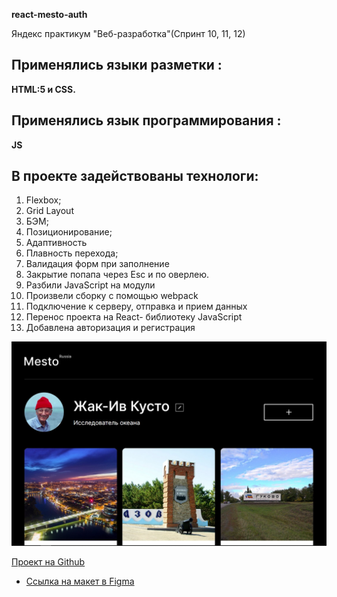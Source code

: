 **react-mesto-auth** 

Яндекс практикум "Веб-разработка"(Спринт 10, 11, 12)
## Применялись языки разметки :
**HTML:5 и CSS.**
## Применялись язык программирования :
**JS**
 ## В проекте задействованы технологи:
1. Flexbox;
2. Grid Layout
3. БЭМ;
4. Позиционирование;
5. Адаптивность
6. Плавность перехода;
7. Валидация форм при заполнение
8. Закрытие попапа через Esc и по оверлею.
9. Разбили JavaScript на модули
10. Произвели сборку с помощью webpack
11. Подключение к серверу, отправка и прием данных
12. Перенос проекта на React- библиотеку JavaScript
13. Добавлена авторизация и регистрация
    

<img src="/src/images/mesto.jpg">

[Проект на Github](https://markrnd.github.io/react-mesto-auth/)

* [Ссылка на макет в Figma](https://www.figma.com/file/2cn9N9jSkmxD84oJik7xL7/JavaScript.-Sprint-4?node-id=0%3A1)